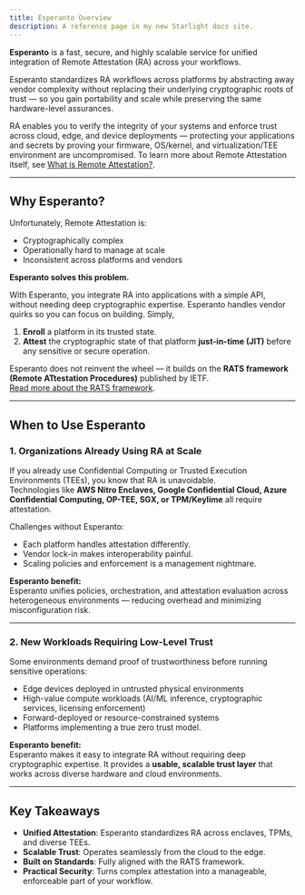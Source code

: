 ```yaml
---
title: Esperanto Overview
description: A reference page in my new Starlight docs site.
---
```


**Esperanto** is a fast, secure, and highly scalable service for unified integration of Remote Attestation (RA) across your workflows.

Esperanto standardizes RA workflows across platforms by abstracting away vendor complexity without replacing their underlying cryptographic roots of trust — so you gain portability and scale while preserving the same hardware-level assurances.

RA enables you to verify the integrity of your systems and enforce trust across cloud, edge, and device deployments — protecting your applications and secrets by proving your firmware, OS/kernel, and virtualization/TEE environment are uncompromised.
To learn more about Remote Attestation itself, see [What is Remote Attestation?](/ra_overview).

---

## Why Esperanto?

Unfortunately, Remote Attestation is:

- Cryptographically complex
- Operationally hard to manage at scale
- Inconsistent across platforms and vendors

**Esperanto solves this problem.**

With Esperanto, you integrate RA into applications with a simple API, without needing deep cryptographic expertise. Esperanto handles vendor quirks so you can focus on building. Simply,

1. **Enroll** a platform in its trusted state.
2. **Attest** the cryptographic state of that platform **just-in-time (JIT)** before any sensitive or secure operation.

Esperanto does not reinvent the wheel — it builds on the **RATS framework (Remote ATtestation Procedures)** published by IETF.  
[Read more about the RATS framework](/reference/rats).

---

## When to Use Esperanto

### 1. Organizations Already Using RA at Scale

If you already use Confidential Computing or Trusted Execution Environments (TEEs), you know that RA is unavoidable.  
Technologies like **AWS Nitro Enclaves, Google Confidential Cloud, Azure Confidential Computing, OP-TEE, SGX, or TPM/Keylime** all require attestation.

Challenges without Esperanto:

- Each platform handles attestation differently.
- Vendor lock-in makes interoperability painful.
- Scaling policies and enforcement is a management nightmare.

**Esperanto benefit:**  
Esperanto unifies policies, orchestration, and attestation evaluation across heterogeneous environments — reducing overhead and minimizing misconfiguration risk.

---

### 2. New Workloads Requiring Low-Level Trust

Some environments demand proof of trustworthiness before running sensitive operations:

- Edge devices deployed in untrusted physical environments
- High-value compute workloads (AI/ML inference, cryptographic services, licensing enforcement)
- Forward-deployed or resource-constrained systems
- Platforms implementing a true zero trust model.

**Esperanto benefit:**  
Esperanto makes it easy to integrate RA without requiring deep cryptographic expertise. It provides a **usable, scalable trust layer** that works across diverse hardware and cloud environments.

---

## Key Takeaways

- **Unified Attestation**: Esperanto standardizes RA across enclaves, TPMs, and diverse TEEs.
- **Scalable Trust**: Operates seamlessly from the cloud to the edge.
- **Built on Standards**: Fully aligned with the RATS framework.
- **Practical Security**: Turns complex attestation into a manageable, enforceable part of your workflow.
